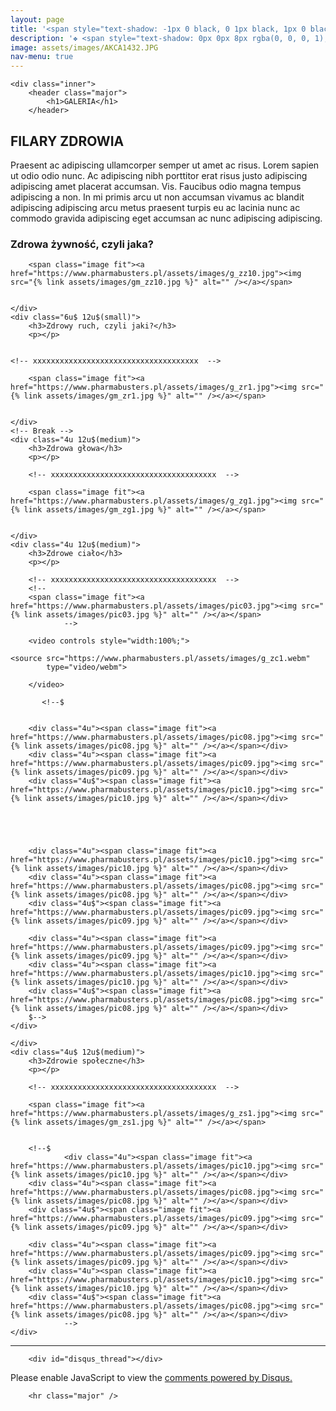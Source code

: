 ```yaml
---
layout: page
title: '<span style="text-shadow: -1px 0 black, 0 1px black, 1px 0 black, 0 -1px black;">Galeria</span>'
description: '❖ <span style="text-shadow: 0px 0px 8px rgba(0, 0, 0, 1);">Zdrowa żywność, czyli jaka?</span> &nbsp;<br>&nbsp;<br>❖ <span style="text-shadow: 0px 0px 8px rgba(0, 0, 0, 1);">Zdrowy ruch, czyli jaki?</span> &nbsp;<br>&nbsp;<br>❖ <span style="text-shadow: 0px 0px 8px rgba(0, 0, 0, 1);">Zdrowa głowa</span> &nbsp;<br>&nbsp;<br>❖ <span style="text-shadow: 0px 0px 8px rgba(0, 0, 0, 1);">Zdrowe ciało</span> &nbsp;<br>&nbsp;<br> ❖ <span style="text-shadow: 0px 0px 8px rgba(0, 0, 0, 1);">Zdrowie społeczne</span> &nbsp;'
image: assets/images/AKCA1432.JPG
nav-menu: true
---
```


<!-- Main -->
<div id="main" class="alt">

	<div class="inner">
		<header class="major">
			<h1>GALERIA</h1>
		</header>

<!-- Content -->
<h2 id="content">FILARY ZDROWIA</h2>
<p>Praesent ac adipiscing ullamcorper semper ut amet ac risus. Lorem sapien ut odio odio nunc. Ac adipiscing nibh porttitor erat risus justo adipiscing adipiscing amet placerat accumsan. Vis. Faucibus odio magna tempus adipiscing a non. In mi primis arcu ut non accumsan vivamus ac blandit adipiscing adipiscing arcu metus praesent turpis eu ac lacinia nunc ac commodo gravida adipiscing eget accumsan ac nunc adipiscing adipiscing.</p>
<div class="row">
	<div class="6u 12u$(small)">
		<h3>Zdrowa żywność, czyli jaka?</h3>
		<p></p>
<!-- xxxxxxxxxxxxxxxxxxxxxxxxxxxxxxxxxxxxx  -->		
		
		<span class="image fit"><a href="https://www.pharmabusters.pl/assets/images/g_zz10.jpg"><img src="{% link assets/images/gm_zz10.jpg %}" alt="" /></a></span>
<div class="box alt">
	<div class="row 50% uniform">
		<div class="4u"><span class="image fit"><a href="https://www.pharmabusters.pl/assets/images/g_zz1.jpg"><img src="{% link assets/images/gm_zz1.jpg %}" alt="" /></a></span></div>
		<div class="4u"><span class="image fit"><a href="https://www.pharmabusters.pl/assets/images/g_zz2.jpg"><img src="{% link assets/images/gm_zz2.jpg %}" alt="" /></a></span></div>
		<div class="4u$"><span class="image fit"><a href="https://www.pharmabusters.pl/assets/images/g_zz3.jpg"><img src="{% link assets/images/gm_zz3.jpg %}" alt="" /></a></span></div>
		<!-- Break -->
		<div class="4u"><span class="image fit"><a href="https://www.pharmabusters.pl/assets/images/g_zz4.jpg"><img src="{% link assets/images/gm_zz4.jpg %}" alt="" /></a></span></div>
		<div class="4u"><span class="image fit"><a href="https://www.pharmabusters.pl/assets/images/g_zz5.jpg"><img src="{% link assets/images/gm_zz5.jpg %}" alt="" /></a></span></div>
		<div class="4u$"><span class="image fit"><a href="https://www.pharmabusters.pl/assets/images/g_zz6.jpg"><img src="{% link assets/images/gm_zz6.jpg %}" alt="" /></a></span></div>
		<!-- Break -->
		<div class="4u"><span class="image fit"><a href="https://www.pharmabusters.pl/assets/images/g_zz7.jpg"><img src="{% link assets/images/gm_zz7.jpg %}" alt="" /></a></span></div>
		<div class="4u"><span class="image fit"><a href="https://www.pharmabusters.pl/assets/images/g_zz8.jpg"><img src="{% link assets/images/gm_zz8.jpg %}" alt="" /></a></span></div>
		<div class="4u$"><span class="image fit"><a href="https://www.pharmabusters.pl/assets/images/g_zz9.jpg"><img src="{% link assets/images/gm_zz9.jpg %}" alt="" /></a></span></div>
	</div>
</div>
		
<!-- xxxxxxxxxxxxxxxxxxxxxxxxxxxxxxxxxxxxx  -->
		
		
		
	</div>
	<div class="6u$ 12u$(small)">
		<h3>Zdrowy ruch, czyli jaki?</h3>
		<p></p>
		
		
	<!-- xxxxxxxxxxxxxxxxxxxxxxxxxxxxxxxxxxxxx  -->		
		
		<span class="image fit"><a href="https://www.pharmabusters.pl/assets/images/g_zr1.jpg"><img src="{% link assets/images/gm_zr1.jpg %}" alt="" /></a></span>
<div class="box alt">
	<div class="row 50% uniform">
		<div class="4u"><span class="image fit"><a href="https://www.pharmabusters.pl/assets/images/g_zr2.jpg"><img src="{% link assets/images/gm_zr2.jpg %}" alt="" /></a></span></div>
		<div class="4u"><span class="image fit"><a href="https://www.pharmabusters.pl/assets/images/g_zr3.jpg"><img src="{% link assets/images/gm_zr3.jpg %}" alt="" /></a></span></div>
		<div class="4u$"><span class="image fit"><a href="https://www.pharmabusters.pl/assets/images/g_zr4.jpg"><img src="{% link assets/images/gm_zr4.jpg %}" alt="" /></a></span></div>
		<!-- Break -->
		<div class="4u"><span class="image fit"><a href="https://www.pharmabusters.pl/assets/images/g_zr5.jpg"><img src="{% link assets/images/gm_zr5.jpg %}" alt="" /></a></span></div>
		<div class="4u"><span class="image fit"><a href="https://www.pharmabusters.pl/assets/images/g_zr6.jpg"><img src="{% link assets/images/gm_zr6.jpg %}" alt="" /></a></span></div>
		<div class="4u$"><span class="image fit"><a href="https://www.pharmabusters.pl/assets/images/g_zr7.jpg"><img src="{% link assets/images/gm_zr7.jpg %}" alt="" /></a></span></div>
		<!-- Break -->
		<div class="4u"><span class="image fit"><a href="https://www.pharmabusters.pl/assets/images/g_zr8.jpg"><img src="{% link assets/images/gm_zr8.jpg %}" alt="" /></a></span></div>
		<div class="4u"><span class="image fit"><a href="https://www.pharmabusters.pl/assets/images/g_zr9.jpg"><img src="{% link assets/images/gm_zr9.jpg %}" alt="" /></a></span></div>
		<div class="4u$"><span class="image fit"><a href="https://www.pharmabusters.pl/assets/images/g_zr10.jpg"><img src="{% link assets/images/gm_zr10.jpg %}" alt="" /></a></span></div>
	</div>
</div>
		
<!-- xxxxxxxxxxxxxxxxxxxxxxxxxxxxxxxxxxxxx  -->		
		
		
		
		
		
		
		
	</div>
	<!-- Break -->
	<div class="4u 12u$(medium)">
		<h3>Zdrowa głowa</h3>
		<p></p>
		
		<!-- xxxxxxxxxxxxxxxxxxxxxxxxxxxxxxxxxxxxx  -->		
		
		<span class="image fit"><a href="https://www.pharmabusters.pl/assets/images/g_zg1.jpg"><img src="{% link assets/images/gm_zg1.jpg %}" alt="" /></a></span>
<div class="box alt">
	<div class="row 50% uniform">
	       <div class="4u"><span class="image fit"><a href="https://www.pharmabusters.pl/assets/images/g_zg2.jpg"><img src="{% link assets/images/gm_zg2.jpg %}" alt="" /></a></span></div>
		<div class="4u"><span class="image fit"><a href="https://www.pharmabusters.pl/assets/images/g_zg3.jpg"><img src="{% link assets/images/gm_zg3.jpg %}" alt="" /></a></span></div> 
		<div class="4u$"><span class="image fit"><a href="https://www.pharmabusters.pl/assets/images/g_zg4.jpg"><img src="{% link assets/images/gm_zg4.jpg %}" alt="" /></a></span></div>
	<!--$	
		<div class="4u"><span class="image fit"><a href="https://www.pharmabusters.pl/assets/images/pic10.jpg"><img src="{% link assets/images/pic10.jpg %}" alt="" /></a></span></div>
		<div class="4u"><span class="image fit"><a href="https://www.pharmabusters.pl/assets/images/pic08.jpg"><img src="{% link assets/images/pic08.jpg %}" alt="" /></a></span></div> 
		<div class="4u$"><span class="image fit"><a href="https://www.pharmabusters.pl/assets/images/pic09.jpg"><img src="{% link assets/images/pic09.jpg %}" alt="" /></a></span></div>
		
		<div class="4u"><span class="image fit"><a href="https://www.pharmabusters.pl/assets/images/pic09.jpg"><img src="{% link assets/images/pic09.jpg %}" alt="" /></a></span></div>
		<div class="4u"><span class="image fit"><a href="https://www.pharmabusters.pl/assets/images/pic10.jpg"><img src="{% link assets/images/pic10.jpg %}" alt="" /></a></span></div> 
		<div class="4u$"><span class="image fit"><a href="https://www.pharmabusters.pl/assets/images/pic08.jpg"><img src="{% link assets/images/pic08.jpg %}" alt="" /></a></span></div>
        $-->
	</div>
</div>
		
<!-- xxxxxxxxxxxxxxxxxxxxxxxxxxxxxxxxxxxxx  -->	
		
		
		
		
		
		
	</div>
	<div class="4u 12u$(medium)">
		<h3>Zdrowe ciało</h3>
		<p></p>
		
		<!-- xxxxxxxxxxxxxxxxxxxxxxxxxxxxxxxxxxxxx  -->		
		<!--
		<span class="image fit"><a href="https://www.pharmabusters.pl/assets/images/pic03.jpg"><img src="{% link assets/images/pic03.jpg %}" alt="" /></a></span>
                -->
		
<div class="box alt">
	<div class="row 50% uniform">
		
		<video controls style="width:100%;">

    <source src="https://www.pharmabusters.pl/assets/images/g_zc1.webm"
            type="video/webm">
		
		</video>
		
	       <!--$
			
			
		<div class="4u"><span class="image fit"><a href="https://www.pharmabusters.pl/assets/images/pic08.jpg"><img src="{% link assets/images/pic08.jpg %}" alt="" /></a></span></div>
		<div class="4u"><span class="image fit"><a href="https://www.pharmabusters.pl/assets/images/pic09.jpg"><img src="{% link assets/images/pic09.jpg %}" alt="" /></a></span></div>
		<div class="4u$"><span class="image fit"><a href="https://www.pharmabusters.pl/assets/images/pic10.jpg"><img src="{% link assets/images/pic10.jpg %}" alt="" /></a></span></div>
		
		
		
		
		
		<div class="4u"><span class="image fit"><a href="https://www.pharmabusters.pl/assets/images/pic10.jpg"><img src="{% link assets/images/pic10.jpg %}" alt="" /></a></span></div>
		<div class="4u"><span class="image fit"><a href="https://www.pharmabusters.pl/assets/images/pic08.jpg"><img src="{% link assets/images/pic08.jpg %}" alt="" /></a></span></div>
		<div class="4u$"><span class="image fit"><a href="https://www.pharmabusters.pl/assets/images/pic09.jpg"><img src="{% link assets/images/pic09.jpg %}" alt="" /></a></span></div>
	
		<div class="4u"><span class="image fit"><a href="https://www.pharmabusters.pl/assets/images/pic09.jpg"><img src="{% link assets/images/pic09.jpg %}" alt="" /></a></span></div>
		<div class="4u"><span class="image fit"><a href="https://www.pharmabusters.pl/assets/images/pic10.jpg"><img src="{% link assets/images/pic10.jpg %}" alt="" /></a></span></div>
		<div class="4u$"><span class="image fit"><a href="https://www.pharmabusters.pl/assets/images/pic08.jpg"><img src="{% link assets/images/pic08.jpg %}" alt="" /></a></span></div>
		$-->
	</div>
</div>
		
<!-- xxxxxxxxxxxxxxxxxxxxxxxxxxxxxxxxxxxxx  -->	
		
		
		
		
		
		
		
	</div>
	<div class="4u$ 12u$(medium)">
		<h3>Zdrowie społeczne</h3>
		<p></p>
		
		<!-- xxxxxxxxxxxxxxxxxxxxxxxxxxxxxxxxxxxxx  -->		
		
		<span class="image fit"><a href="https://www.pharmabusters.pl/assets/images/g_zs1.jpg"><img src="{% link assets/images/gm_zs1.jpg %}" alt="" /></a></span>
<div class="box alt">
	<div class="row 50% uniform">
		<div class="4u"><span class="image fit"><a href="https://www.pharmabusters.pl/assets/images/g_zs2.jpg"><img src="{% link assets/images/gm_zs2.jpg %}" alt="" /></a></span></div>
		<div class="4u"><span class="image fit"><a href="https://www.pharmabusters.pl/assets/images/g_zs3.jpg"><img src="{% link assets/images/gm_zs3.jpg %}" alt="" /></a></span></div>
		<div class="4u$"><span class="image fit"><a href="https://www.pharmabusters.pl/assets/images/g_zs4.jpg"><img src="{% link assets/images/gm_zs4.jpg %}" alt="" /></a></span></div>
		<!-- Break -->
		
		<!--$ 
                <div class="4u"><span class="image fit"><a href="https://www.pharmabusters.pl/assets/images/pic10.jpg"><img src="{% link assets/images/pic10.jpg %}" alt="" /></a></span></div>
		<div class="4u"><span class="image fit"><a href="https://www.pharmabusters.pl/assets/images/pic08.jpg"><img src="{% link assets/images/pic08.jpg %}" alt="" /></a></span></div>
		<div class="4u$"><span class="image fit"><a href="https://www.pharmabusters.pl/assets/images/pic09.jpg"><img src="{% link assets/images/pic09.jpg %}" alt="" /></a></span></div>
	
		<div class="4u"><span class="image fit"><a href="https://www.pharmabusters.pl/assets/images/pic09.jpg"><img src="{% link assets/images/pic09.jpg %}" alt="" /></a></span></div>
		<div class="4u"><span class="image fit"><a href="https://www.pharmabusters.pl/assets/images/pic10.jpg"><img src="{% link assets/images/pic10.jpg %}" alt="" /></a></span></div>
		<div class="4u$"><span class="image fit"><a href="https://www.pharmabusters.pl/assets/images/pic08.jpg"><img src="{% link assets/images/pic08.jpg %}" alt="" /></a></span></div>
                -->
	</div>
</div>
		
<!-- xxxxxxxxxxxxxxxxxxxxxxxxxxxxxxxxxxxxx  -->	
		
		
		
		
</div>
</div>
<hr class="major" />
		
		
		<div id="disqus_thread"></div>
<script>
    /**
    *  RECOMMENDED CONFIGURATION VARIABLES: EDIT AND UNCOMMENT THE SECTION BELOW TO INSERT DYNAMIC VALUES FROM YOUR PLATFORM OR CMS.
    *  LEARN WHY DEFINING THESE VARIABLES IS IMPORTANT: https://disqus.com/admin/universalcode/#configuration-variables    */
    /*
    var disqus_config = function () {
    this.page.url = 'https://www.pharmabusters.pl/2_oferta.html';  // Replace PAGE_URL with your page's canonical URL variable
    this.page.identifier = PAGE_IDENTIFIER; // Replace PAGE_IDENTIFIER with your page's unique identifier variable
    };
    */
    (function() { // DON'T EDIT BELOW THIS LINE
    var d = document, s = d.createElement('script');
    s.src = 'https://pharmabusters.disqus.com/embed.js';
    s.setAttribute('data-timestamp', +new Date());
    (d.head || d.body).appendChild(s);
    })();
</script>
<noscript>Please enable JavaScript to view the <a href="https://disqus.com/?ref_noscript">comments powered by Disqus.</a></noscript>
<script id="dsq-count-scr" src="//pharmabusters.disqus.com/count.js" async></script>
		
		<hr class="major" />


</div>
